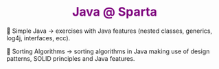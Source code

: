 

<h1 align="center"><span style="color:purple">Java @ Sparta</span></h1>



:open_file_folder: Simple Java &#8594; exercises with Java features (nested classes, generics, log4j, interfaces, ecc).

:open_file_folder: Sorting Algorithms &#8594; sorting algorithms in Java making use of design patterns, SOLID principles and Java features.

